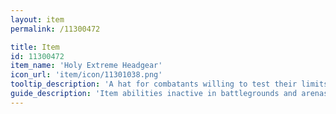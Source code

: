 ```yaml
---
layout: item
permalink: /11300472

title: Item
id: 11300472
item_name: 'Holy Extreme Headgear'
icon_url: 'item/icon/11301038.png'
tooltip_description: 'A hat for combatants willing to test their limits in the middle of the scorching desert.'
guide_description: 'Item abilities inactive in battlegrounds and arenas.'
---
```

